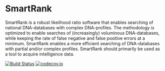 # SmartRank
SmartRank is a robust likelihood ratio software that enables searching of national DNA-databases with complex DNA-profiles. The methodology is optimized to enable searches of (increasingly) voluminous DNA-databases, while keeping the rate of false negative and false positive errors at a minimum. SmartRank enables a more efficient searching of DNA-databases with partial and/or complex profiles. SmartRank should primarily be used as a tool to acquire intelligence data.

[![Build Status](https://travis-ci.org/smartrank/smartrank.svg?branch=master)](https://travis-ci.org/smartrank/smartrank)
[![codecov.io](https://codecov.io/github/smartrank/smartrank/coverage.svg?branch=master)](https://codecov.io/github/smartrank/smartrank?branch=master)




